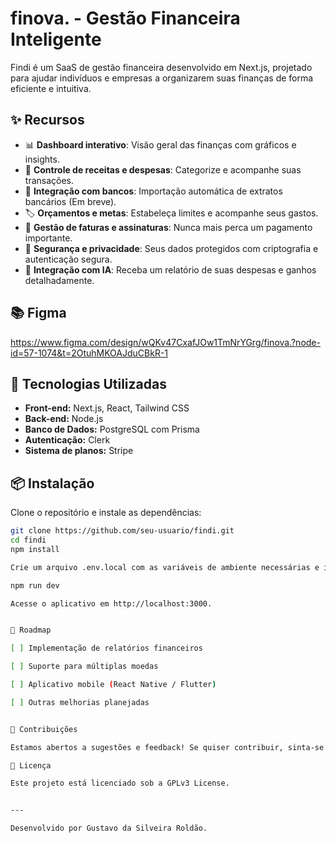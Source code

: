 # finova. - Gestão Financeira Inteligente

Findi é um SaaS de gestão financeira desenvolvido em Next.js, projetado para ajudar indivíduos e empresas a organizarem suas finanças de forma eficiente e intuitiva.

## ✨ Recursos

- 📊 **Dashboard interativo**: Visão geral das finanças com gráficos e insights.
- 💸 **Controle de receitas e despesas**: Categorize e acompanhe suas transações.
- 🔄 **Integração com bancos**: Importação automática de extratos bancários (Em breve).
- 🏷️ **Orçamentos e metas**: Estabeleça limites e acompanhe seus gastos.
- 📅 **Gestão de faturas e assinaturas**: Nunca mais perca um pagamento importante.
- 🔐 **Segurança e privacidade**: Seus dados protegidos com criptografia e autenticação segura.
- 🤳 **Integração com IA**: Receba um relatório de suas despesas e ganhos detalhadamente.

## 📚 Figma
https://www.figma.com/design/wQKv47CxafJOw1TmNrYGrg/finova.?node-id=57-1074&t=2OtuhMKOAJduCBkR-1

## 🚀 Tecnologias Utilizadas

- **Front-end:** Next.js, React, Tailwind CSS
- **Back-end:** Node.js
- **Banco de Dados:** PostgreSQL com Prisma
- **Autenticação:** Clerk
- **Sistema de planos:** Stripe

## 📦 Instalação

Clone o repositório e instale as dependências:

```bash
git clone https://github.com/seu-usuario/findi.git
cd findi
npm install

Crie um arquivo .env.local com as variáveis de ambiente necessárias e inicie o servidor:

npm run dev

Acesse o aplicativo em http://localhost:3000.


📌 Roadmap

[ ] Implementação de relatórios financeiros

[ ] Suporte para múltiplas moedas

[ ] Aplicativo mobile (React Native / Flutter)

[ ] Outras melhorias planejadas


🤝 Contribuições

Estamos abertos a sugestões e feedback! Se quiser contribuir, sinta-se à vontade para abrir um issue ou enviar um pull request.

📜 Licença

Este projeto está licenciado sob a GPLv3 License.


---

Desenvolvido por Gustavo da Silveira Roldão. 
